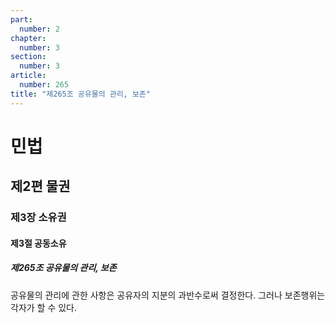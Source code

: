 ```yaml
---
part:
  number: 2
chapter:
  number: 3
section:
  number: 3
article:
  number: 265
title: "제265조 공유물의 관리, 보존"
---
```

# 민법

## 제2편 물권

### 제3장 소유권

#### 제3절 공동소유

##### 제265조 공유물의 관리, 보존

공유물의 관리에 관한 사항은 공유자의 지분의 과반수로써 결정한다. 그러나 보존행위는 각자가 할 수 있다.
